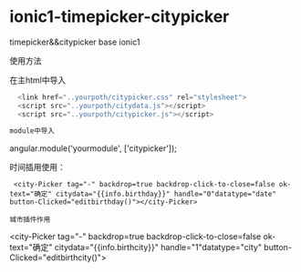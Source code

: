 # ionic1-timepicker-citypicker
timepicker&amp;&amp;citypicker base ionic1

使用方法

在主html中导入
```js
  <link href="..yourpoth/citypicker.css" rel="stylesheet">
  <script src="..yourpoth/citydata.js"></script>
  <script src="..yourpoth/citypicker.js"></script>
  
module中导入
```
  angular.module('yourmodule', ['citypicker']);
  
时间插用使用：
```
 <city-Picker tag="-" backdrop=true backdrop-click-to-close=false ok-text="确定" citydata="{{info.birthday}}" handle="0"datatype="date" button-Clicked="editbirthday()"></city-Picker>
 
城市插件作用
```
 <city-Picker tag="-" backdrop=true backdrop-click-to-close=false ok-text="确定" citydata="{{info.birthcity}}" handle="1"datatype="city" button-Clicked="editbirthcity()"></city-Picker>
  
